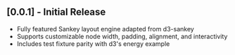 ## [0.0.1] - Initial Release

- Fully featured Sankey layout engine adapted from d3-sankey
- Supports customizable node width, padding, alignment, and interactivity
- Includes test fixture parity with d3's energy example
